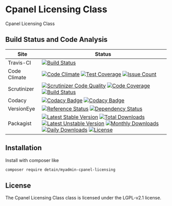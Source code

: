 # Cpanel Licensing Class

Cpanel Licensing Class

## Build Status and Code Analysis

Site          | Status
--------------|---------------------------
Travis-CI     | [![Build Status](https://travis-ci.org/detain/myadmin-cpanel-licensing.svg?branch=master)](https://travis-ci.org/detain/myadmin-cpanel-licensing)
Code Climate  | [![Code Climate](https://codeclimate.com/github/detain/myadmin-cpanel-licensing/badges/gpa.svg)](https://codeclimate.com/github/detain/myadmin-cpanel-licensing) [![Test Coverage](https://codeclimate.com/github/detain/myadmin-cpanel-licensing/badges/coverage.svg)](https://codeclimate.com/github/detain/myadmin-cpanel-licensing/coverage) [![Issue Count](https://codeclimate.com/github/detain/myadmin-cpanel-licensing/badges/issue_count.svg)](https://codeclimate.com/github/detain/myadmin-cpanel-licensing)
Scrutinizer   | [![Scrutinizer Code Quality](https://scrutinizer-ci.com/g/myadmin-plugins/myadmin-cpanel-licensing/badges/quality-score.png?b=master)](https://scrutinizer-ci.com/g/myadmin-plugins/myadmin-cpanel-licensing/?branch=master) [![Code Coverage](https://scrutinizer-ci.com/g/myadmin-plugins/myadmin-cpanel-licensing/badges/coverage.png?b=master)](https://scrutinizer-ci.com/g/myadmin-plugins/myadmin-cpanel-licensing/?branch=master) [![Build Status](https://scrutinizer-ci.com/g/myadmin-plugins/myadmin-cpanel-licensing/badges/build.png?b=master)](https://scrutinizer-ci.com/g/myadmin-plugins/myadmin-cpanel-licensing/build-status/master)
Codacy        | [![Codacy Badge](https://api.codacy.com/project/badge/Grade/226251fc068f4fd5b4b4ef9a40011d06)](https://www.codacy.com/app/detain/myadmin-cpanel-licensing) [![Codacy Badge](https://api.codacy.com/project/badge/Coverage/25fa74eb74c947bf969602fcfe87e349)](https://www.codacy.com/app/detain/myadmin-cpanel-licensing?utm_source=github.com&utm_medium=referral&utm_content=detain/myadmin-cpanel-licensing&utm_campaign=Badge_Coverage)
VersionEye    | [![Reference Status](https://www.versioneye.com/php/detain:myadmin-cpanel-licensing/reference_badge.svg?style=flat)](https://www.versioneye.com/php/detain:myadmin-cpanel-licensing/references) [![Dependency Status](https://www.versioneye.com/user/projects/592f7318bafc5500414dfd2a/badge.svg?style=flat-square)](https://www.versioneye.com/user/projects/592f7318bafc5500414dfd2a)
Packagist     | [![Latest Stable Version](https://poser.pugx.org/detain/myadmin-cpanel-licensing/version)](https://packagist.org/packages/detain/myadmin-cpanel-licensing) [![Total Downloads](https://poser.pugx.org/detain/myadmin-cpanel-licensing/downloads)](https://packagist.org/packages/detain/myadmin-cpanel-licensing) [![Latest Unstable Version](https://poser.pugx.org/detain/myadmin-cpanel-licensing/v/unstable)](//packagist.org/packages/detain/myadmin-cpanel-licensing) [![Monthly Downloads](https://poser.pugx.org/detain/myadmin-cpanel-licensing/d/monthly)](https://packagist.org/packages/detain/myadmin-cpanel-licensing) [![Daily Downloads](https://poser.pugx.org/detain/myadmin-cpanel-licensing/d/daily)](https://packagist.org/packages/detain/myadmin-cpanel-licensing) [![License](https://poser.pugx.org/detain/myadmin-cpanel-licensing/license)](https://packagist.org/packages/detain/myadmin-cpanel-licensing)


## Installation

Install with composer like

```sh
composer require detain/myadmin-cpanel-licensing
```

## License

The Cpanel Licensing Class class is licensed under the LGPL-v2.1 license.


